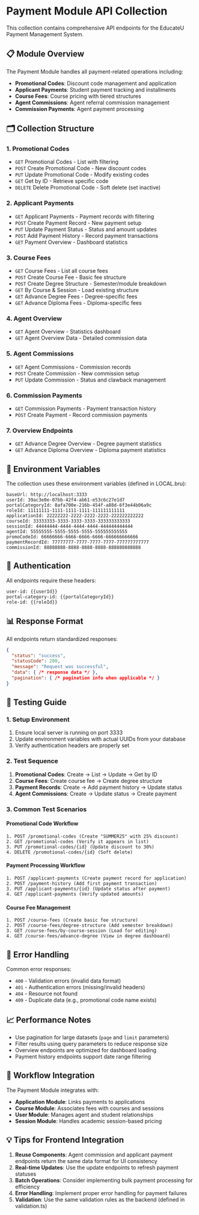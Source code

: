 # Payment Module API Collection

This collection contains comprehensive API endpoints for the EducateU Payment Management System.

## 📋 Module Overview

The Payment Module handles all payment-related operations including:
- **Promotional Codes**: Discount code management and application
- **Applicant Payments**: Student payment tracking and installments
- **Course Fees**: Course pricing with tiered structures
- **Agent Commissions**: Agent referral commission management
- **Commission Payments**: Agent payment processing

## 🗂 Collection Structure

### 1. Promotional Codes
- `GET` Promotional Codes - List with filtering
- `POST` Create Promotional Code - New discount codes
- `PUT` Update Promotional Code - Modify existing codes
- `GET` Get by ID - Retrieve specific code
- `DELETE` Delete Promotional Code - Soft delete (set inactive)

### 2. Applicant Payments
- `GET` Applicant Payments - Payment records with filtering
- `POST` Create Payment Record - New payment setup
- `PUT` Update Payment Status - Status and amount updates
- `POST` Add Payment History - Record payment transactions
- `GET` Payment Overview - Dashboard statistics

### 3. Course Fees
- `GET` Course Fees - List all course fees
- `POST` Create Course Fee - Basic fee structure
- `POST` Create Degree Structure - Semester/module breakdown
- `GET` By Course & Session - Load existing structure
- `GET` Advance Degree Fees - Degree-specific fees
- `GET` Advance Diploma Fees - Diploma-specific fees

### 4. Agent Overview
- `GET` Agent Overview - Statistics dashboard
- `GET` Agent Overview Data - Detailed commission data

### 5. Agent Commissions
- `GET` Agent Commissions - Commission records
- `POST` Create Commission - New commission setup
- `PUT` Update Commission - Status and clawback management

### 6. Commission Payments
- `GET` Commission Payments - Payment transaction history
- `POST` Create Payment - Record commission payments

### 7. Overview Endpoints
- `GET` Advance Degree Overview - Degree payment statistics
- `GET` Advance Diploma Overview - Diploma payment statistics

## 🔧 Environment Variables

The collection uses these environment variables (defined in LOCAL.bru):

```
baseUrl: http://localhost:3333
userId: 39ac3e0e-07bb-42f4-ab61-e53c6c27e1d7
portalCategoryId: 8afa700e-216b-454f-a88d-6f3e44b06a9c
roleId: 11111111-1111-1111-1111-111111111111
applicationId: 22222222-2222-2222-2222-222222222222
courseId: 33333333-3333-3333-3333-333333333333
sessionId: 44444444-4444-4444-4444-444444444444
agentId: 55555555-5555-5555-5555-555555555555
promoCodeId: 66666666-6666-6666-6666-666666666666
paymentRecordId: 77777777-7777-7777-7777-777777777777
commissionId: 88888888-8888-8888-8888-888888888888
```

## 🔐 Authentication

All endpoints require these headers:
```
user-id: {{userId}}
portal-category-id: {{portalCategoryId}}
role-id: {{roleId}}
```

## 📊 Response Format

All endpoints return standardized responses:
```json
{
  "status": "success",
  "statusCode": 200,
  "message": "Request was successful",
  "data": { /* response data */ },
  "pagination": { /* pagination info when applicable */ }
}
```

## 🧪 Testing Guide

### 1. Setup Environment
1. Ensure local server is running on port 3333
2. Update environment variables with actual UUIDs from your database
3. Verify authentication headers are properly set

### 2. Test Sequence
1. **Promotional Codes**: Create → List → Update → Get by ID
2. **Course Fees**: Create course fee → Create degree structure
3. **Payment Records**: Create → Add payment history → Update status
4. **Agent Commissions**: Create → Update status → Create payment

### 3. Common Test Scenarios

#### Promotional Code Workflow
```
1. POST /promotional-codes (Create "SUMMER25" with 25% discount)
2. GET /promotional-codes (Verify it appears in list)
3. PUT /promotional-codes/{id} (Update discount to 30%)
4. DELETE /promotional-codes/{id} (Soft delete)
```

#### Payment Processing Workflow
```
1. POST /applicant-payments (Create payment record for application)
2. POST /payment-history (Add first payment transaction)
3. PUT /applicant-payments/{id} (Update status after payment)
4. GET /applicant-payments (Verify updated amounts)
```

#### Course Fee Management
```
1. POST /course-fees (Create basic fee structure)
2. POST /course-fees/degree-structure (Add semester breakdown)
3. GET /course-fees/by-course-session (Load for editing)
4. GET /course-fees/advance-degree (View in degree dashboard)
```

## 🚨 Error Handling

Common error responses:
- `400` - Validation errors (invalid data format)
- `401` - Authentication errors (missing/invalid headers)
- `404` - Resource not found
- `409` - Duplicate data (e.g., promotional code name exists)

## 📈 Performance Notes

- Use pagination for large datasets (`page` and `limit` parameters)
- Filter results using query parameters to reduce response size
- Overview endpoints are optimized for dashboard loading
- Payment history endpoints support date range filtering

## 🔄 Workflow Integration

The Payment Module integrates with:
- **Application Module**: Links payments to applications
- **Course Module**: Associates fees with courses and sessions
- **User Module**: Manages agent and student relationships
- **Session Module**: Handles academic session-based pricing

## 💡 Tips for Frontend Integration

1. **Reuse Components**: Agent commission and applicant payment endpoints return the same data format for UI consistency
2. **Real-time Updates**: Use the update endpoints to refresh payment statuses
3. **Batch Operations**: Consider implementing bulk payment processing for efficiency
4. **Error Handling**: Implement proper error handling for payment failures
5. **Validation**: Use the same validation rules as the backend (defined in validation.ts)